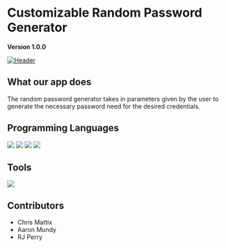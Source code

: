 # Customizable Random Password Generator

**Version 1.0.0**

[![Header]([https://image.jpg](https://raw.githubusercontent.com/BeardoMattix/90-Day-Reset/main/images/IMG_8917%5B42%5D.jpg) "Header")](https://www.githubpagehere.com/)

## What our app does

The random password generator takes in parameters given by the user to generate the necessary password need for the desired credentials.

## Programming Languages

<p>
  <img src="https://img.shields.io/badge/HTML5-E34F26?style=for-the-badge&logo=html5&logoColor=white" />
  <img src="https://img.shields.io/badge/CSS3-1572B6?style=for-the-badge&logo=css3&logoColor=white" />
  <img src="https://img.shields.io/badge/JavaScript-323330?style=for-the-badge&logo=javascript&logoColor=F7DF1E" />
  <img src="https://img.shields.io/badge/json-5E5C5C?style=for-the-badge&logo=json&logoColor=white" />
</p>

## Tools

<p>
  <img src="https://img.shields.io/badge/Visual_Studio_Code-0078D4?style=for-the-badge&logo=visual%20studio%20code&logoColor=white" />
</p>

## Contributors

- Chris Mattix
- Aaron Mundy
- RJ Perry
